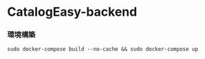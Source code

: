 # CatalogEasy-backend

### 環境構築
```terminal
sudo docker-compose build --no-cache && sudo docker-compose up
```